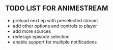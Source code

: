 ## TODO LIST FOR ANIMESTREAM

- preload next ep with preselected stream
- add other options and controls to player
- add more sources
- redesign episode selection
- enable support for multiple notifications